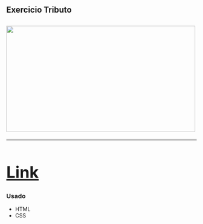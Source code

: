 <h2> Exercicio Tributo <h2>

<a href="https://github.com/FabioPenedo"><img src="https://i.picasion.com/pic91/83e8f6abf5587802f6db3174b8b8b874.gif" width="500" height="281" border="0" alt="" />
  
<hr>  

# <a href="https://fabiopenedo.github.io/Tributo-Jac-Arminio-/">Link</a> #
  
### Usado ###
+ HTML
+ CSS
